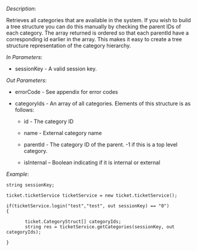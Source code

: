 <properties date="2016-06-24"
SortOrder="155"
/>

*Description*:

Retrieves all categories that are available in the system. If you wish to build a tree structure you can do this manually by checking the parent IDs of each category. The array returned is ordered so that each parentId have a corresponding id earlier in the array. This makes it easy to create a tree structure representation of the category hierarchy.

 

*In Parameters*:

* sessionKey            - A valid session key.

*Out Parameters*:

* errorCode  - See appendix for error codes

* categoryIds           - An array of all categories. Elements of this structure is as follows:

  * id                        - The category ID

  * name                   - External category name

  * parentId             - The category ID of the parent. -1 if this is a top level category.

  * isInternal – Boolean indicating if it is internal or external

 

*Example*:
```
string sessionKey;

ticket.ticketService ticketService = new ticket.ticketService();

if(ticketService.login("test","test", out sessionKey) == "0")
{

       ticket.CategoryStruct[] categoryIds;
       string res = ticketService.getCategories(sessionKey, out categoryIds);

}
```
